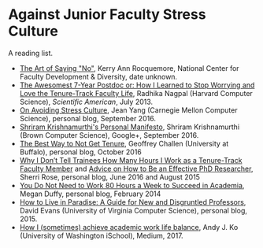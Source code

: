 # Against Junior Faculty Stress Culture

A reading list.

  * [The Art of Saying "No"](http://www.facultydiversity.org/?page=MM_ArtofSayingNo), Kerry Ann Rocquemore, National Center for Faculty Development & Diversity, date unknown.
  * [The Awesomest 7-Year Postdoc or: How I Learned to Stop Worrying and Love the Tenure-Track Faculty Life](https://blogs.scientificamerican.com/guest-blog/the-awesomest-7-year-postdoc-or-how-i-learned-to-stop-worrying-and-love-the-tenure-track-faculty-life/), Radhika Nagpal (Harvard Computer Science), _Scientific American_, July 2013.
  * [On Avoiding Stress Culture](http://jxyzabc.blogspot.com/2016/09/on-avoiding-stress-culture.html), Jean Yang (Carnegie Mellon Computer Science), personal blog, September 2016.
  * [Shriram Krishnamurthi's Personal Manifesto](https://plus.google.com/+ShriramKrishnamurthi/posts/AF24ykaQYXw?sfc=true), Shriram Krishnamurthi (Brown Computer Science), Google+, September 2016.
  * [The Best Way to Not Get Tenure](https://blue.cse.buffalo.edu/posts/2016-10-22-the-best-way-to-not-get-tenure/), Geoffrey Challen (University at Buffalo), personal blog, October 2016
  * [Why I Don’t Tell Trainees How Many Hours I Work as a Tenure-Track Faculty Member](http://drsherrirose.com/why-i-dont-tell-trainees-how-many-hours-i-work-as-a-tenure-track-faculty-member) and [Advice on How to Be an Effective PhD Researcher](http://drsherrirose.com/how-to-be-an-effective-phd-researcher), Sherri Rose, personal blog, June 2016 and August 2015
  * [You Do Not Need to Work 80 Hours a Week to Succeed in Academia](https://dynamicecology.wordpress.com/2014/02/04/you-do-not-need-to-work-80-hours-a-week-to-succeed-in-academia/), Megan Duffy, personal blog, February 2014
  * [How to Live in Paradise: A Guide for New and Disgruntled Professors](https://www.cs.virginia.edu/~evans/paradise/), David Evans (University of Virginia Computer Science), personal blog, 2015.
  * [How I (sometimes) achieve academic work life balance](https://medium.com/bits-and-behavior/how-i-sometimes-achieve-academic-work-life-balance-4bbfc1769820), Andy J. Ko (University of Washington iSchool), Medium, 2017.
